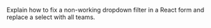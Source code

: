 Explain how to fix a non-working dropdown filter in a React form and replace a select with all teams.
